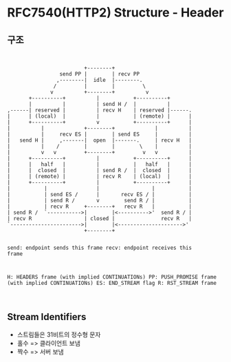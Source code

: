# RFC7540(HTTP2) Structure - Header

## 구조
<code>
<pre>
                         +--------+
                 send PP |        | recv PP
                ,--------|  idle  |--------.
               /         |        |         \
              v          +--------+          v
       +----------+          |           +----------+
       |          |          | send H /  |          |
,------| reserved |          | recv H    | reserved |------.
|      | (local)  |          |           | (remote) |      |
|      +----------+          v           +----------+      |
|          |             +--------+             |          |
|          |     recv ES |        | send ES     |          |
|   send H |     ,-------|  open  |-------.     | recv H   |
|          |    /        |        |        \    |          |
|          v   v         +--------+         v   v          |
|      +----------+          |           +----------+      |
|      |   half   |          |           |   half   |      |
|      |  closed  |          | send R /  |  closed  |      |
|      | (remote) |          | recv R    | (local)  |      |
|      +----------+          |           +----------+      |
|           |                |                 |           |
|           | send ES /      |       recv ES / |           |
|           | send R /       v        send R / |           |
|           | recv R     +--------+   recv R   |           |
| send R /  `----------->|        |<---------->'  send R / |
| recv R                 | closed |               recv R   |
`----------------------->|        |<--------------------->'
                         +--------+

send:   endpoint sends this frame
recv:   endpoint receives this frame

H:  HEADERS frame (with implied CONTINUATIONs)
PP: PUSH_PROMISE frame (with implied CONTINUATIONs)
ES: END_STREAM flag
R:  RST_STREAM frame
</code>
</pre>

## Stream Identifiers
* 스트림들은 31비트의 정수형 문자
* 홀수 => 클라이언트 보냄
* 짝수 => 서버 보냄

